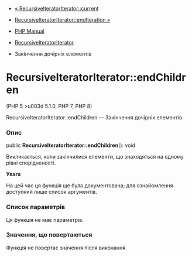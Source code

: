 - [«
RecursiveIteratorIterator::current](recursiveiteratoriterator.current.md)
- [RecursiveIteratorIterator::endIteration
»](recursiveiteratoriterator.enditeration.md)

- [PHP Manual](index.md)
- [RecursiveIteratorIterator](class.recursiveiteratoriterator.md)
- Закінчення дочірніх елементів

# RecursiveIteratorIterator::endChildren

(PHP 5 \>u003d 5.1.0, PHP 7, PHP 8)

RecursiveIteratorIterator::endChildren — Закінчення дочірніх елементів

### Опис

public **RecursiveIteratorIterator::endChildren**(): void

Викликається, коли закінчилися елементи, що знаходяться на одному рівні
спорідненості.

**Увага**

На цей час ця функція ще була документована; для
ознайомлення доступний лише список аргументів.

### Список параметрів

Ця функція не має параметрів.

### Значення, що повертаються

Функція не повертає значення після виконання.
